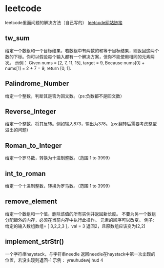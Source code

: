# leetcode
leetcode里面问题的解决方法（自己写的）
[leetcode网站链接](https://leetcode.com/)

## tw_sum
给定一个数组和一个目标结果，若数组中有两数的和等于目标结果，则返回这两个数的下标。你可以假设每个输入都有一个解决方案，但你不能使用相同的元素两次。
示例：
Given nums = [2, 7, 11, 15], target = 9,
Because nums[0] + nums[1] = 2 + 7 = 9,
return [0, 1].

## Palindrome_Number
给定一个整数，判断其是否为回文数。（ps:负数都不是回文数）

## Reverse_Integer
给定一个整数，将其反转。例如输入873，输出为378。（ps:翻转后需要考虑整型溢出的问题）

## Roman_to_Integer
给定一个罗马数，转换为十进制整数。（范围 1 to 3999）

## int_to_roman
给定一个十进制整数，转换为罗马数。（范围 1 to 3999）

## remove_element
给定一个数组和一个值，删除该值的所有实例并返回新长度。
不要为另一个数组分配额外的内存，必须在当前内存中执行此操作。
元素的顺序可以改变。
例子:
给定的输入数组数组= [ 3,2,2,3 ]，val = 3
返回2，且原数组应该变为[2,2]

## implement_strStr()
一个字符串haystack，与字符串needle
返回needle在haystack中第一次出现的位置，若没出现则返回-1
示例：
yreuhudewj hud
4